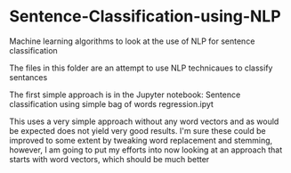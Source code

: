 # Sentence-Classification-using-NLP
Machine learning algorithms to look at the use of NLP for sentence classification

The files in this folder are an attempt to use NLP technicaues to classify sentances

The first simple approach is in the Jupyter notebook: Sentence classification using simple bag of words regression.ipyt

This uses a very simple approach without any word vectors and as would be expected does not yield very good results.  I'm sure these could be improved to some extent by tweaking word replacement and stemming, however, I am going to put my efforts into now looking at an approach that starts with word vectors, which should be much better


